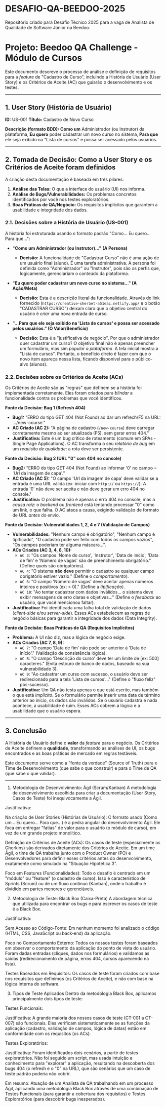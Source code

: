 # DESAFIO-QA-BEEDOO-2025
Repositório criado para Desafio Técnico 2025 para a vaga de Analista de Qualidade de Software Júnior na Beedoo.

# Projeto: Beedoo QA Challenge - Módulo de Cursos

Este documento descreve o processo de análise e definição de requisitos para a *feature* de "Cadastro de Curso", incluindo a História de Usuário (User Story) e os Critérios de Aceite (AC) que guiarão o desenvolvimento e os testes.

---

## 1. User Story (História de Usuário)

**ID:** US-001
**Título:** Cadastro de Novo Curso

**Descrição (formato BDD):**
**Como um** Administrador (ou Instrutor) da plataforma,
**Eu quero** poder cadastrar um novo curso no sistema,
**Para que** ele seja exibido na "Lista de cursos" e possa ser acessado pelos usuários.

---

## 2. Tomada de Decisão: Como a User Story e os Critérios de Aceite foram definidos

A criação desta documentação é baseada em três pilares:
1.  **Análise das Telas:** O que a interface do usuário (UI) nos informa.
2.  **Análise de Bugs/Vulnerabilidades:** Os problemas concretos identificados por você nos testes exploratórios.
3.  **Boas Práticas de QA/Negócio:** Os requisitos implícitos que garantem a usabilidade e integridade dos dados.

### 2.1. Decisões sobre a História de Usuário (US-001)

A história foi estruturada usando o formato padrão "Como... Eu quero... Para que...":

* **"Como um Administrador (ou Instrutor)..." (A Persona)**
    * **Decisão:** A funcionalidade de "Cadastrar Curso" não é uma ação de um usuário final (aluno). É uma tarefa administrativa. A persona foi definida como "Administrador" ou "Instrutor", pois são os perfis que, logicamente, gerenciariam o conteúdo da plataforma.

* **"Eu quero poder cadastrar um novo curso no sistema..." (A Ação/Meta)**
    * **Decisão:** Esta é a descrição literal da funcionalidade. Através do link fornecido (`https://creative-sherbet-a51eac.netlify.app/` e o botão "CADASTRAR CURSO") deixam claro que o objetivo central do usuário é *criar* uma nova entrada de curso.

* **"...Para que ele seja exibido na 'Lista de cursos' e possa ser acessado pelos usuários." (O Valor/Benefício)**
    * **Decisão:** Esta é a "justificativa de negócio". Por que o administrador quer cadastrar um curso? O objetivo final não é apenas preencher um formulário, mas sim *popular a plataforma*. A tela inicial mostra a "Lista de cursos". Portanto, o benefício direto é fazer com que o novo item apareça nessa lista, ficando disponível para o público-alvo (alunos).

### 2.2. Decisões sobre os Critérios de Aceite (ACs)

Os Critérios de Aceite são as "regras" que definem se a história foi implementada corretamente. Eles foram criados para *blindar* a funcionalidade contra os problemas que você identificou.

**Fonte da Decisão: Bug 1 (Refresh 404)**
* **Bug1:** "ERRO do tipo GET 404 (Not Found) ao dar um refrech/F5 na URL: .../new-course."
* **AC Criado (AC 2):** "A página de cadastro (`/new-course`) deve carregar corretamente mesmo ao ser atualizada (F5), sem gerar erros 404."
* **Justificativa:** Este é um bug crítico de roteamento (comum em SPAs - Single Page Applications). O AC transforma o seu *relatório de bug* em um *requisito de qualidade*: a rota deve ser persistente.

**Fonte da Decisão: Bug 2 (URL "0" com 404 no console)**
* **Bug2:** "ERRO do tipo GET 404 (Not Found) ao informar '0' no campo = 'Url da imagem de capa'."
* **AC Criado (AC 5):** "O campo 'Url da imagem de capa' deve validar se a entrada é uma URL válida (ex: iniciar com `http://` ou `https://`). A entrada '0' não deve ser aceita e não deve gerar um erro 404 no console."
* **Justificativa:** O problema não é apenas o erro 404 no console, mas a *causa raiz*: o *backend* ou *frontend* está tentando processar "0" como um link, o que falha. O AC ataca a causa, exigindo validação de formato de URL *antes* do envio.

**Fonte da Decisão: Vulnerabilidades 1, 2, 4 e 7 (Validação de Campos)**
* **Vulnerabilidades:** "Nenhum campo é obrigatório", "Nenhum campo é tipificado", "O cadastro pode ser feito com todos os campos vazios", "Os campos poderiam ter alguma máscara...".
* **ACs Criados (AC 3, 4, 6, 10):**
    * `AC 3`: "Os campos 'Nome do curso', 'Instrutor', 'Data de início', 'Data de fim' e 'Número de vagas' são de preenchimento obrigatório." (Define *quais* são obrigatórios).
    * `AC 4`: "O sistema **não deve** permitir o cadastro se qualquer campo obrigatório estiver vazio." (Define o *comportamento*).
    * `AC 6`: "O campo 'Número de vagas' deve aceitar apenas números inteiros e positivos (ex: > 0)." (Define a *tipificação*).
    * `AC 10`: "Ao tentar cadastrar com dados inválidos... o sistema deve exibir mensagens de erro claras e objetivas..." (Define o *feedback* ao usuário, que você mencionou faltar).
* **Justificativa:** Foi identificada uma falha total de validação de dados (*client-side* e/ou *server-side*). Esses ACs estabelecem as regras de negócio básicas para garantir a integridade dos dados (Data Integrity).

**Fonte da Decisão: Boas Práticas de QA (Requisitos Implícitos)**
* **Problema:** A UI não diz, mas a lógica de negócio exige.
* **ACs Criados (AC 7, 8, 9):**
    * `AC 7`: "O campo 'Data de fim' não pode ser anterior à 'Data de início'." (Validação de consistência lógica).
    * `AC 8`: "O campo 'Descrição do curso' deve ter um limite de [ex: 500] caracteres." (Evita estouro de banco de dados, baseado na sua vulnerabilidade 3).
    * `AC 9`: "Ao cadastrar um curso com sucesso, o usuário deve ser redirecionado para a tela 'Lista de cursos'..." (Define o "fluxo feliz" pós-sucesso).
* **Justificativa:** Um QA não testa apenas o que está escrito, mas também o que está *implícito*. Se o formulário permite inserir uma data de término anterior ao início, os dados são inválidos. Se o usuário cadastra e nada acontece, a usabilidade é ruim. Esses ACs cobrem a lógica e a usabilidade que o usuário espera.

---

## 3. Conclusão

A História de Usuário define o **valor** da *feature* para o negócio. Os Critérios de Aceite definem a **qualidade**, transformando as análises de UI, os bugs encontrados e as boas práticas de mercado em regras testáveis.

Este documento serve como a "fonte da verdade" (Source of Truth) para o Time de Desenvolvimento (que sabe o que construir) e para o Time de QA (que sabe o que validar).

---

1. Metodologia de Desenvolvimento: Ágil (Scrum/Kanban)
A metodologia de desenvolvimento escolhida para criar a documentação (User Story, Casos de Teste) foi inequivocamente a Ágil.

Justificativa:

Na criação de User Stories (Histórias de Usuário): O formato usado (Como um... Eu quero... Para que...) é a pedra angular do desenvolvimento Ágil. Ele foca em entregar "fatias" de valor para o usuário (o módulo de curso), em vez de um grande projeto monolítico.

Definição de Critérios de Aceite (ACs): Os casos de teste (especialmente os Gherkins) são derivados diretamente dos Critérios de Aceite. Em um time Ágil, o time de QA trabalha junto com o Product Owner (PO) e Desenvolvedores para definir esses critérios antes do desenvolvimento, exatamente como simulado na "Situação Hipotética 3".

Foco em Features (Funcionalidades): Todo o desafio é centrado em um "módulo" ou "feature" (o cadastro de curso). Isso é característico de Sprints (Scrum) ou de um fluxo contínuo (Kanban), onde o trabalho é dividido em partes menores e gerenciáveis.

2. Metodologia de Teste: Black Box (Caixa-Preta)
A abordagem técnica que utilizada para encontrar os bugs e para escrever os casos de teste é a Black Box.

Justificativa:

Sem Acesso ao Código-Fonte: Em nenhum momento foi analizado o código (HTML, CSS, JavaScript ou back-end) da aplicação.

Foco no Comportamento Externo: Todos os nossos testes foram baseados em observar o comportamento da aplicação do ponto de vista do usuário. Foram dadas entradas (cliques, dados nos formulários) e validamos as saídas (redirecionamento de página, erros 404, cursos aparecendo na lista).

Testes Baseados em Requisitos: Os casos de teste foram criados com base nos requisitos que definimos (os Critérios de Aceite), e não com base na lógica interna do software.

3. Tipos de Teste Aplicados
Dentro da metodologia Black Box, aplicamos principalmente dois tipos de teste:

Testes Funcionais:

Justificativa: A grande maioria dos nossos casos de teste (CT-001 a CT-007) são funcionais. Eles verificam sistematicamente se as funções da aplicação (cadastro, validação de campos, lógica de datas) estão em conformidade com os requisitos (os ACs).

Testes Exploratórios:

Justificativa: Foram identificados dois cenários, a partir de testes exploratórios. Não foi seguido um script, mas usada intuição e conhecimento para "explorar" a aplicação, resultando na descoberta dos bugs 404 (o refresh e o "0" na URL), que são cenários que um caso de teste padrão poderia não cobrir.

Em resumo: Atuação de um Analista de QA trabalhando em um processo Ágil, aplicando uma metodologia Black Box através de uma combinação de Testes Funcionais (para garantir a cobertura dos requisitos) e Testes Exploratórios (para descobrir bugs inesperados).
